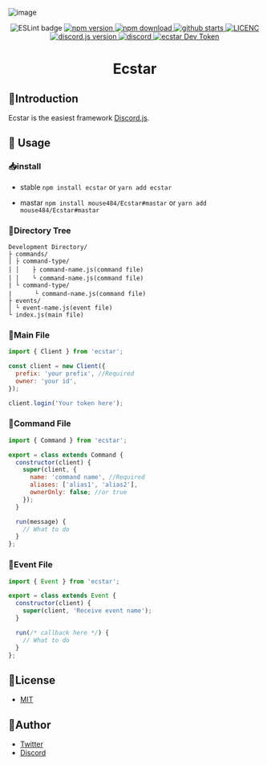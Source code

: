 ![image](https://user-images.githubusercontent.com/38714187/72132993-bb2ab900-33c3-11ea-9ddc-c3dd7feba787.png)

<p align="center">
  <img
    src="https://github.com/mouse484/Ecstar/workflows/ESLint/badge.svg"
    alt="ESLint badge"
  />
  <a href="https://www.npmjs.com/package/ecstar">
    <img src="https://img.shields.io/npm/v/ecstar" alt="npm version" />
  </a>
  <a href="https://www.npmjs.com/package/ecstar">
    <img src="https://img.shields.io/npm/dw/ecstar" alt="npm download" />
  </a>
    <a href="https://github.com/mouse484/Ecstar/stargazers">
    <img src="https://img.shields.io/github/stars/mouse484/Ecstar" alt="github starts">
  </a>
  <a href="https://github.com/mouse484/Ecstar/blob/master/LICENSE">
    <img src="https://img.shields.io/npm/l/ecstar" alt="LICENC" />
  </a>
  <a href="https://github.com/discordjs/discord.js">
    <img
      src="https://img.shields.io/npm/dependency-version/ecstar/peer/discord.js"
      alt="discord.js version"
    />
  </a>
  <a href="https://discord.gg/T4e5xbP">
    <img
      src="https://img.shields.io/discord/443320971609374721"
      alt="discord"
    />
  </a>
    <a href="https://devtoken.rocks/package/ecstar">
    <img src="https://badge.devtoken.rocks/ecstar" alt="ecstar Dev Token" />
  </a>
</p>

<h1 align="center">Ecstar</h1>

## 📃Introduction

Ecstar is the easiest framework [Discord.js](https://github.com/discordjs/discord.js).

## 💬 Usage

### 📥install

- stable
  `npm install ecstar` or `yarn add ecstar`

- mastar
  `npm install mouse484/Ecstar#mastar` or `yarn add mouse484/Ecstar#mastar`

### 📁Directory Tree

```
Development Directory/
├ commands/
│ ├ command-type/
│ │ 　 ├ command-name.js(command file)
│ │ 　 └ command-name.js(command file)
| └ command-type/
|　 　  └ command-name.js(command file)
├ events/
│ └ event-name.js(event file)
└ index.js(main file)
```

### 📄Main File

```js main.js
import { Client } from 'ecstar';

const client = new Client({
  prefix: 'your prefix', //Required
  owner: 'your id',
});

client.login('Your token here');
```

### 📄Command File

```js
import { Command } from 'ecstar';

export = class extends Command {
  constructor(client) {
    super(client, {
      name: 'command name', //Required
      aliases: ['alias1', 'alias2'],
      ownerOnly: false; //or true
    });
  }

  run(message) {
    // What to do
  }
};
```

### 📄Event File

```js
import { Event } from 'ecstar';

export = class extends Event {
  constructor(client) {
    super(client, 'Receive event name');
  }

  run(/* callback here */) {
    // What to do
  }
};
```

## 🎫License

- [MIT](https://github.com/mouse484/Ecstar/blob/master/LICENSE)

## 👀Author

- [Twitter](https://twitter.com/mouse_484)
- [Discord](https://discord.gg/T4e5xbP)
